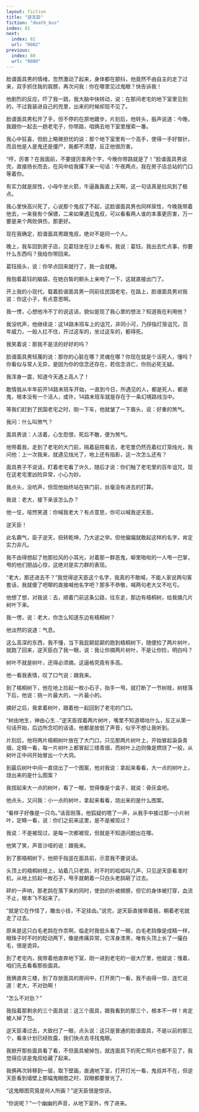 ```yaml
---
layout: fiction
title: "逆天臣"
fiction: "death_bus"
index: 81
next:
  index: 82
  url: "0082"
previous:
  index: 80
  url: "0080"
---
```

脸谱面具男的情绪，忽然激动了起来，身体都在颤抖，他竟然不由自主的走了过来，双手抓住我的肩膀，再次问我：你在哪里见过鬼眼？快告诉我！

他剧烈的反应，吓了我一跳，我大脑中快转动，说：在那间老宅的地下室里见到的，不过我装进自己的兜里，出来的时候却现不见了。

脸谱面具男松开了手，但不停的在原地踱步，片刻后，他转头，振声说道：今晚，我跟你一起去一趟老宅子，你带路，咱俩去地下室里搜索一番。

我心中狂喜，但脸上略微担忧的说：那个地下室里有一个高手，使得一手好银针，而且他是人是鬼还是僵尸，我都不清楚，反正他很厉害。

“哼，厉害？在我面前，不要提厉害两个字，今晚你带路就是了！”脸谱面具男说完，直接扬长而去，在风中给我撂下来一句话：午夜两点，我在房子店总站的门口等着你。

有实力就是尿性，小母牛坐火箭，牛逼轰轰直上天啊，这一句话真是拉风到了极点。

我心里快高兴死了，心说那个鬼叔了不起，这脸谱面具男也同样尿性，今晚我带着他去，一来我有个保镖，二来如果遇见鬼叔，可以看看两人谁的本事更厉害，万一要是来个两败俱伤，那更好。

现在我确定，脸谱面具男跟鬼叔，绝对不是同一个人。

晚上，我车回到房子店，见葛钰坐在沙上看书，我说：葛钰，我出去忙点事，你要什么东西吗？我给你带回来。

葛钰摇头，说：你早点回来就行了，我一会就睡。

我抱着葛钰的脑袋，在她白皙的额头上亲吻了一下，这就直接出门了。

开上我的小现代，载着脸谱面具男一同前往民国老宅，在路上，脸谱面具男对我说：你这小子，有点意思啊。

我一愣，心想他冷不丁的说这话，貌似是现了我心里的想法？知道我在利用他？

我没吭声，他继续说：这14路末班车上的诅咒，非同小可，乃拶指灯笼诅咒，百年威力，一般人扛不住，开过这车的，坐过这车的，都得死。

我笑着说：那我不是活的好好的吗？

脸谱面具男轻蔑的说：那你的心脏在哪？灵魂在哪？你现在就是个活死人，懂吗？你看似与常人无异，是因为你的信念还存在，若信念消亡，你则必死无疑。

我浑身一震，知道今天遇上高人了！

敢情我从半年前开14路末班车开始，一直到今日，所遇见的人，都是死人，都是鬼，根本没有一个活人，或许，14路末班车就是存在于一条幻境路线当中。

等我们赶到了民国老宅之时，刚一下车，他就皱了一下眉头，说：好重的煞气。

我问：什么叫煞气？

面具男说：人活着，心生怨恨，死后不散，便为煞气。

他带着我，走到了老宅的大门前，隔着庭院看去，老宅里仍然亮着红灯笼烛光，我问他：上一次我来，就遇见烛光了，地上还有指影，这一次怎么还有？

面具男子不说话，盯着老宅看了许久，随后才说：你们触了老宅里的百年诅咒，现在这老宅里凶险异常，小心为妙。

我点头，没吭声，但现他始终站在铁门前，丝毫没有进去的打算。

我说：老大，接下来该怎么办？

他一怔，哑然笑道：你喊我老大？有点意思，你可以喊我逆天臣。

逆天臣！

此名霸气，臣子逆天，扭转乾坤，乃大逆之举。但他偏偏就敢起这样的名字，肯定实力非凡。

我不由得想起了他那拉风的小耳光，对着那一群恶鬼，噼里啪啦的一人甩一巴掌，甩的他们胆战心惊，这绝对是实力群的表现。

“老大，那还进去不？”我觉得逆天臣这个名字，我真的不敢喊，不能人家说两句客套话，我就傻了吧唧的直接喊他名字吧？那多不恭敬，喊两句老大又不吃亏。

他想了想，对我说：去，顺着门前这条公路，往东走，那边有梧桐树，给我摘几片树叶下来。

我一愣，说：老大，你怎么知道东边有梧桐树？

他淡然的说道：气息。

这么高深的东西，我不懂，当下我屁颠屁颠的跑到梧桐树下，随便捡了两片树叶，就跑了回来，逆天臣白了我一眼，说：我让你摘两片树叶，不是让你捡，明白吗？

树叶不就是树叶，还得必须摘，这逼格究竟有多高。

他一看我表情，叹了口气说：跟我来。

到了梧桐树下，他在地上捡起一枚小石子，抬手一甩，就打断了一节树枝，树枝落下后，他说：挑一片最大的，一片最小的。

摘好之后，我拿着树叶，跟着他一起回到了老宅的门口。

“树由地生，神由心生...”逆天臣捏着两片树叶，嘴里不知道嘀咕什么，反正从第一句话开始，后边所念叨的话语，他都是放低了声音，似乎不想让我听到。

片刻后，他将两片梧桐树叶放在了大门口，只见那两片树叶上，开始冒起袅袅青烟，定睛一看，每一片树叶上都冒起三缕青烟，而树叶上边则像是燃烧了一般，从树叶正中间开始冒出一个大洞。

到最后树叶中间一直烧出了一个图案，他对我说：拿起来看看，大一点的树叶上，烧出来的是什么图案？

我捏起来大一点的树叶，看了一眼，觉得像是个盒子，就说：骨灰盒吧。

他点头，又问我：小一点的树叶，拿起来看看，烧出来的是什么图案。

“看样子好像是一只鸟。”话音刚落，他狐疑的嗯了一声，从我手中接过那一小片树叶，定睛一看，说：你们之前来这里，是不是被现过？

我说：不是被现过，是每一次都被现，但就是不知道问题出在哪。

他笑了笑，声音沙哑的说：跟我来。

到了那梧桐树下，他把手指竖在面具前，示意我不要说话。

头顶上的梧桐树枝上，站着几只老鸹，时不时的呱呱叫几声，只见逆天臣看准时机，从地上捡起一枚石子，甩手就朝着一只白头老鸹砸了过去。

砰的一声响，那老鸹在落下来的同时，使劲的扑棱翅膀，但它的身体被打穿，血流不止，根本飞不起来了。

“就是它在作怪了，雕虫小技，不足挂齿。”说完，逆天臣直接带着我，朝着老宅就走了过去。

原来是这只白毛老鸹在作祟啊，临走时我低头看了一眼，白毛老鸹像是成精一样，眼珠子时不时的眨动两下，像是疼痛异常，它浑身漆黑，唯有头顶上长了一撮白毛，很是诡异。

到了老宅内，我带着他直奔地下室，刚一进到老宅的一层大厅里，他就说：慢着，咱们先去看看那些面具。

我俩直奔三楼，到了存放面具的房间中，打开房门一看，我不由得一惊，连忙说道：老大，不对劲啊！

“怎么不对劲？”

我指着那剩余的三个面具说：这三个面具，跟我看到的那三个，根本不一样！肯定被人掉了包。

逆天臣凑过去，大致扫了一眼，点头说：这只是普通的脸谱面具，不是以前的那三个，看来计划已经败露，我们快点去寻找鬼眼。

我掀开那些面具看了看，不但面具被掉包，就连面具下的死亡照片也都不见了，我觉得应该是鬼叔给藏了起来。

我俩再次转移到一层，取下壁画，直通地下室，打开灯光一看，鬼叔并不在，但逆天臣看到墙壁上那幅鬼眼图之时，双眼都要冒光了。

“这鬼眼图究竟是何人所画？”逆天臣很是惊讶。

“你说呢？”一个幽幽的声音，从地下室外，传了进来。